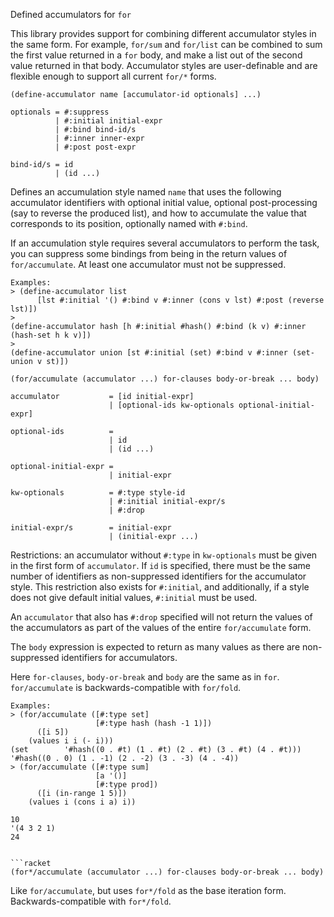Defined accumulators for `for`

This library provides support for combining different accumulator styles
in the same form. For example, `for/sum` and `for/list` can be combined
to sum the first value returned in a `for` body, and make a list out of
the second value returned in that body. Accumulator styles are
user-definable and are flexible enough to support all current `for/*`
forms.

```racket
(define-accumulator name [accumulator-id optionals] ...)

optionals = #:suppress
          | #:initial initial-expr
          | #:bind bind-id/s
          | #:inner inner-expr
          | #:post post-expr

bind-id/s = id
          | (id ...)
```

Defines an accumulation style named `name` that uses the following
accumulator identifiers with optional initial value, optional
post-processing (say to reverse the produced list), and how to
accumulate the value that corresponds to its position, optionally named
with `#:bind`.

If an accumulation style requires several accumulators to perform the
task, you can suppress some bindings from being in the return values of
`for/accumulate`. At least one accumulator must not be suppressed.

```racket
Examples:
> (define-accumulator list
      [lst #:initial '() #:bind v #:inner (cons v lst) #:post (reverse lst)])
>
(define-accumulator hash [h #:initial #hash() #:bind (k v) #:inner (hash-set h k v)])
>
(define-accumulator union [st #:initial (set) #:bind v #:inner (set-union v st)])
```

```racket
(for/accumulate (accumulator ...) for-clauses body-or-break ... body)

accumulator           = [id initial-expr]
                      | [optional-ids kw-optionals optional-initial-expr]

optional-ids          =
                      | id
                      | (id ...)

optional-initial-expr =
                      | initial-expr

kw-optionals          = #:type style-id
                      | #:initial initial-expr/s
                      | #:drop

initial-expr/s        = initial-expr
                      | (initial-expr ...)
```

Restrictions: an accumulator without `#:type` in `kw-optionals` must be
given in the first form of `accumulator`. If `id` is specified, there
must be the same number of identifiers as non-suppressed identifiers for
the accumulator style. This restriction also exists for `#:initial`, and
additionally, if a style does not give default initial values,
`#:initial` must be used.

An `accumulator` that also has `#:drop` specified will not return the
values of the accumulators as part of the values of the entire
`for/accumulate` form.

The `body` expression is expected to return as many values as there are
non-suppressed identifiers for accumulators.

Here `for-clauses`, `body-or-break` and `body` are the same as in `for`.
`for/accumulate` is backwards-compatible with `for/fold`.

```racket
Examples:
> (for/accumulate ([#:type set]
                   [#:type hash (hash -1 1)])
      ([i 5])
    (values i i (- i)))
(set        '#hash((0 . #t) (1 . #t) (2 . #t) (3 . #t) (4 . #t)))
'#hash((0 . 0) (1 . -1) (2 . -2) (3 . -3) (4 . -4))
> (for/accumulate ([#:type sum]
                   [a '()]
                   [#:type prod])
      ([i (in-range 1 5)])
    (values i (cons i a) i))
```
```
10
'(4 3 2 1)
24
```
```

```racket
(for*/accumulate (accumulator ...) for-clauses body-or-break ... body)
```

Like `for/accumulate`, but uses `for*/fold` as the base iteration form.
Backwards-compatible with `for*/fold`.
